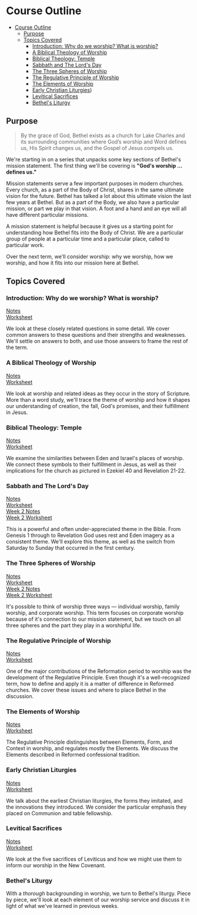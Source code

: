 #  Course Outline

<!-- TOC -->

- [Course Outline](#course-outline)
  - [Purpose](#purpose)
  - [Topics Covered](#topics-covered)
    - [Introduction: Why do we worship? What is worship?](#introduction-why-do-we-worship-what-is-worship)
    - [A Biblical Theology of Worship](#a-biblical-theology-of-worship)
    - [Biblical Theology: Temple](#biblical-theology-temple)
    - [Sabbath and The Lord's Day](#sabbath-and-the-lords-day)
    - [The Three Spheres of Worship](#the-three-spheres-of-worship)
    - [The Regulative Principle of Worship](#the-regulative-principle-of-worship)
    - [The Elements of Worship](#the-elements-of-worship)
    - [Early Christian Liturgies](#early-christian-liturgies))
    - [Levitical Sacrifices](#levitical-sacrifices)
    - [Bethel's Liturgy](#bethels-liturgy)

<!-- /TOC -->

## Purpose

> By the grace of God, Bethel exists as a church for Lake Charles and its surrounding communities where God’s worship and Word defines us, His Spirit changes us, and the Gospel of Jesus compels us.

We're starting in on a series that unpacks some key sections of Bethel's mission statement. The first thing we'll be covering is **"God's worship ... defines us."**

Mission statements serve a few important purposes in modern churches. Every church, as a part of the Body of Christ, shares in the same ultimate vision for the future. Bethel has talked a lot about this ultimate vision the last few years at Bethel. But as a part of the Body, we also have a particular mission, or part we play in that vision. A foot and a hand and an eye will all have different particular missions.

A mission statement is helpful because it gives us a starting point for understanding how Bethel fits into the Body of Christ. We are a particular group of people at a particular time and a particular place, called to particular work.

Over the next term, we'll consider worship: why we worship, how we worship, and how it fits into our mission here at Bethel.

## Topics Covered

### Introduction: Why do we worship? What is worship?

[Notes](1.md)  
[Worksheet](1_Handout.md)  

We look at these closely related questions in some detail. We cover common answers to these questions and their strengths and weaknesses. We'll settle on answers to both, and use those answers to frame the rest of the term.

### A Biblical Theology of Worship

[Notes](2.md)  
[Worksheet](2_Handout.md)

We look at worship and related ideas as they occur in the story of Scripture. More than a word study, we'll trace the theme of worship and how it shapes our understanding of creation, the fall, God's promises, and their fulfillment in Jesus.

### Biblical Theology: Temple

[Notes](3.md)  
[Worksheet](3_Handout.md)

We examine the similarities between Eden and Israel's places of worship. We connect these symbols to their fulfillment in Jesus, as well as their implications for the church as pictured in Ezekiel 40 and Revelation 21-22.

### Sabbath and The Lord's Day

[Notes](4.md)  
[Worksheet](4_Handout.md)  
[Week 2 Notes](5.md)  
[Week 2 Worksheet](5_Handout.md)

This is a powerful and often under-appreciated theme in the Bible. From Genesis 1 through to Revelation God uses rest and Eden imagery as a consistent theme. We'll explore this theme, as well as the switch from Saturday to Sunday that occurred in the first century.

### The Three Spheres of Worship

[Notes](6.md)  
[Worksheet](6_Handout.md)  
[Week 2 Notes](7.md)  
[Week 2 Worksheet](7_Handout.md)  

It's possible to think of worship three ways — individual worship, family worship, and corporate worship. This term focuses on corporate worship because of it's connection to our mission statement, but we touch on all three spheres and the part they play in a worshipful life.

### The Regulative Principle of Worship

[Notes](8.md)  
[Worksheet](8_Handout.md)  

One of the major contributions of the Reformation period to worship was the development of the Regulative Principle. Even though it's a well-recognized term, how to define and apply it is a matter of difference in Reformed churches. We cover these issues and where to place Bethel in the discussion.

### The Elements of Worship

[Notes](9.md)  
[Worksheet](9_Handout.md)

The Regulative Principle distinguishes between Elements, Form, and Context in worship, and regulates mostly the Elements. We discuss the Elements described in Reformed confessional tradition.

### Early Christian Liturgies

[Notes](10.md)  
[Worksheet](10_Handout.md)  

We talk about the earliest Christian liturgies, the forms they imitated, and the innovations they introduced. We consider the particular emphasis they placed on Communion and table fellowship.

### Levitical Sacrifices

[Notes](11.md)  
[Worksheet](11_Handout.md)

We look at the five sacrifices of Leviticus and how we might use them to inform our worship in the New Covenant.

###  Bethel's Liturgy

With a _thorough_ backgrounding in worship, we turn to Bethel's liturgy. Piece by piece, we'll look at each element of our worship service and discuss it in light of what we've learned in previous weeks.
